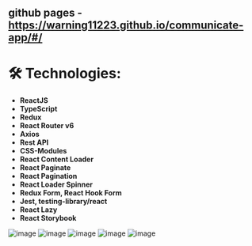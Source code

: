 ## github pages - https://warning11223.github.io/communicate-app/#/

# 🛠 Technologies:

- **ReactJS**
- **TypeScript**
- **Redux** 
- **React Router v6** 
- **Axios** 
- **Rest API**
- **CSS-Modules**
- **React Content Loader**
- **React Paginate**
- **React Pagination**
- **React Loader Spinner**
- **Redux Form, React Hook Form**
- **Jest, testing-library/react**
- **React Lazy**
- **React Storybook**

![image](https://github.com/warning11223/communicate-app/assets/70014989/1a5651a9-e19e-484a-9aea-95ca1663c66c)
![image](https://github.com/warning11223/communicate-app/assets/70014989/4b9dc75c-f3cd-49bc-a07c-51852a02b16b)
![image](https://github.com/warning11223/communicate-app/assets/70014989/a6cac148-b83a-44c0-88bc-1a3fb81c6a27)
![image](https://github.com/warning11223/communicate-app/assets/70014989/f4c5326c-06e1-448e-8d71-1e9134901024)
![image](https://github.com/warning11223/communicate-app/assets/70014989/a2bcae70-94f2-4966-b412-7fcbc12ab873)
